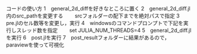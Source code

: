 コードの使い方
1　general_2d_diffを好きなところに置く
2　general_2d_diff.jl内のsrc_pathを変更する
　　srcフォルダーの配下までを絶対パスで指定
3　pre.jlのセル数等を変更し，実行
4　windowsのコマンドプロンプトで下記を実行しスレッド数を指定
　　set JULIA_NUM_THREADS=4
5　general_2d_diff.jlを実行
6　post.jlを実行
7　post_resultフォルダーに結果があるので，paraviewを使って可視化